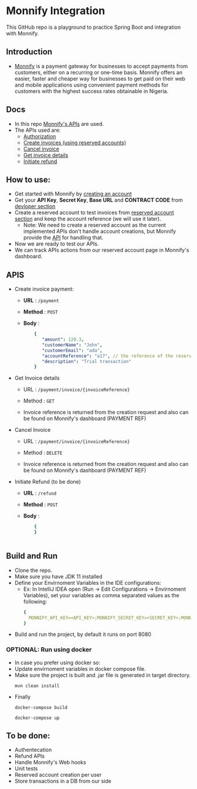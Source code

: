 # Monnify Integration
This GitHub repo is a playground to practice Spring Boot and integration with Monnify.

## Introduction
- [Monnify](https://monnify.com/) is a payment gateway for businesses to accept payments from customers, either on a recurring or one-time basis. Monnify offers an easier, faster and cheaper way for businesses to get paid on their web and mobile applications using convenient payment methods for customers with the highest success rates obtainable in Nigeria.

## Docs
- In this repo [Monnify's APIs](https://teamapt.atlassian.net/wiki/spaces/MON/overview) are used.
- The APIs used are:
  - [Authorization](https://teamapt.atlassian.net/wiki/spaces/MON/pages/212008633/Authorization)
  - [Create invoices (using reserved accounts)](https://teamapt.atlassian.net/wiki/spaces/MON/pages/212008946/Create+an+Invoice)
  - [Cancel invoice](https://teamapt.atlassian.net/wiki/spaces/MON/pages/213909772/Cancel+an+Invoice)
  - [Get invoice details](https://teamapt.atlassian.net/wiki/spaces/MON/pages/212008971/View+Invoice+Details)
  - [Initiate refund](https://teamapt.atlassian.net/wiki/spaces/MON/pages/229900080/Initiate+Refund)

## How to use:
- Get started with Monnify by [creating an account](https://app.monnify.com/create-account)
- Get your **API Key**, **Secret Key**, **Base URL** and **CONTRACT CODE** from [devloper section](https://app.monnify.com/developer)
- Create a reserved account to test invoices from [reserved account section](https://app.monnify.com/reserved-accounts) and keep the account reference (we will use it later).
  - Note: We need to create a reserved account as the current implemented APIs don't handle account creations, but Monnify provide the [API](https://teamapt.atlassian.net/wiki/spaces/MON/pages/212008993/Reserved+Account+Invoicing) for handling that.
- Now we are ready to test our APIs.
- We can track APIs actions from our reserved account page in Monnify's dashboard.

## APIS
- Create invoice payment:
 
    - **URL** : `/payment`

    - **Method** : `POST`

    - **Body** : 
        ```yaml
            {
               "amount": 120.3,
               "customerName": "John",
               "customerEmail": "ada",
               "accountReference": "a17", // the reference of the reserved account we created above
               "description": "Trial transaction"
            } 
- Get Invoice details
   - URL : `/payment/invoice/{invoiceReference}`

   - Method : `GET`

   - Invoice reference is returned from the creation request and also can be found on Monnify's dashboard (PAYMENT REF)
   
- Cancel Invoice
   - URL : `/payment/invoice/{invoiceReference}`

   - Method : `DELETE`

   - Invoice reference is returned from the creation request and also can be found on Monnify's dashboard (PAYMENT REF)
   
- Initiate Refund (to be done)
  - **URL** : `/refund`

   - **Method** : `POST`

   - **Body** : 
        ```yaml
            {
            } 
            
## Build and Run
- Clone the repo.
- Make sure you have JDK 11 installed
- Define your Envirnoment Variables in the IDE configurations:
  - Ex: In IntelliJ IDEA open (Run -> Edit Configurations -> Envirnoment Variables), set your variables as comma separated values as the following:
    ```yaml
    {
      MONNIFY_API_KEY=<API_KEY>;MONNIFY_SECRET_KEY=<SECRET_KEY>;MONNIFY_BASE_URL=<BASE_URL>;MONNIFY_CONTRACT_CODE=<CONTRACT_CODE>
    }
    
 - Build and run the project, by default it runs on port 8080

### OPTIONAL: Run using docker
- In case you prefer using docker so:
- Update envirnoment variables in docker compose file.
- Make sure the project is built and .jar file is generated in target directory.
  ```
  mvn clean install
  ```
- Finally
  ```
  docker-compose build

  docker-compose up
  ```

## To be done:
- Authentecation
- Refund APIs
- Handle Monnify's Web hooks
- Unit tests
- Reserved account creation per user
- Store transactions in a DB from our side
